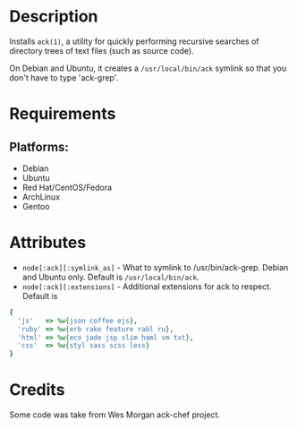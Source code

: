 Description
===========

Installs `ack(1)`, a utility for quickly performing recursive searches of directory
trees of text files (such as source code).

On Debian and Ubuntu, it creates a `/usr/local/bin/ack` symlink so that you don't have to type 'ack-grep'.

Requirements
============

## Platforms:

* Debian
* Ubuntu
* Red Hat/CentOS/Fedora
* ArchLinux
* Gentoo

Attributes
==========

* `node[:ack][:symlink_as]` - What to symlink to /usr/bin/ack-grep. Debian and Ubuntu only. Default is `/usr/local/bin/ack`.
* `node[:ack][:extensions]` - Additional extensions for ack to respect. Default is

```ruby
{
  'js'   => %w{json coffee ejs},
  'ruby' => %w{erb rake feature rabl ru},
  'html' => %w{eco jade jsp slim haml vm txt},
  'css'  => %w{styl sass scss less}
}
```

Credits
=========

Some code was take from Wes Morgan ack-chef project.